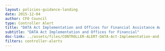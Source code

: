 ```yaml
---
layout: policies-guidance-landing 
date: 2015-12-04
author: CFO Council
type: Controller Alert
title: "DATA Act Implementation and Offices for Financial Assistance Awards"
subtitle: "DATA Act Implementation and Offices for Financial"
doc-link: ../assets/files/CONTROLLER-ALERT-DATA-Act-Implementation-and-Offices-for-Financial-Assistance.pdf
filters: controller-alerts
---
```

